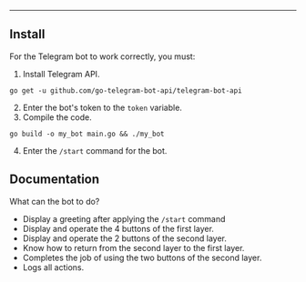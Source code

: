 ----
Install
------------

For the Telegram bot to work correctly, you must:
1. Install Telegram API.
```
go get -u github.com/go-telegram-bot-api/telegram-bot-api
```
2. Enter the bot's token to the `token` variable.
3. Compile the code.

```
go build -o my_bot main.go && ./my_bot
```

4. Enter the `/start` command for the bot.

Documentation
-------------
What can the bot to do?
- Display a greeting after applying the `/start` command
- Display and operate the 4 buttons of the first layer.
- Display and operate the 2 buttons of the second layer.
- Know how to return from the second layer to the first layer.
- Completes the job of using the two buttons of the second layer.
- Logs all actions.
